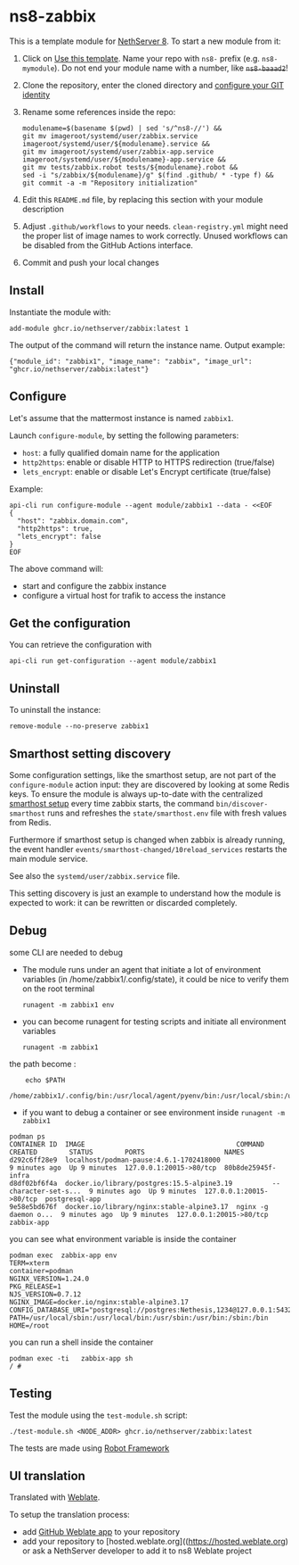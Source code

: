# ns8-zabbix

This is a template module for [NethServer 8](https://github.com/NethServer/ns8-core).
To start a new module from it:

1. Click on [Use this template](https://github.com/NethServer/ns8-zabbix/generate).
   Name your repo with `ns8-` prefix (e.g. `ns8-mymodule`). 
   Do not end your module name with a number, like ~~`ns8-baaad2`~~!

1. Clone the repository, enter the cloned directory and
   [configure your GIT identity](https://git-scm.com/book/en/v2/Getting-Started-First-Time-Git-Setup#_your_identity)

1. Rename some references inside the repo:
   ```
   modulename=$(basename $(pwd) | sed 's/^ns8-//') &&
   git mv imageroot/systemd/user/zabbix.service imageroot/systemd/user/${modulename}.service &&
   git mv imageroot/systemd/user/zabbix-app.service imageroot/systemd/user/${modulename}-app.service && 
   git mv tests/zabbix.robot tests/${modulename}.robot &&
   sed -i "s/zabbix/${modulename}/g" $(find .github/ * -type f) &&
   git commit -a -m "Repository initialization"
   ```

1. Edit this `README.md` file, by replacing this section with your module
   description

1. Adjust `.github/workflows` to your needs. `clean-registry.yml` might
   need the proper list of image names to work correctly. Unused workflows
   can be disabled from the GitHub Actions interface.

1. Commit and push your local changes

## Install

Instantiate the module with:

    add-module ghcr.io/nethserver/zabbix:latest 1

The output of the command will return the instance name.
Output example:

    {"module_id": "zabbix1", "image_name": "zabbix", "image_url": "ghcr.io/nethserver/zabbix:latest"}

## Configure

Let's assume that the mattermost instance is named `zabbix1`.

Launch `configure-module`, by setting the following parameters:
- `host`: a fully qualified domain name for the application
- `http2https`: enable or disable HTTP to HTTPS redirection (true/false)
- `lets_encrypt`: enable or disable Let's Encrypt certificate (true/false)


Example:

```
api-cli run configure-module --agent module/zabbix1 --data - <<EOF
{
  "host": "zabbix.domain.com",
  "http2https": true,
  "lets_encrypt": false
}
EOF
```

The above command will:
- start and configure the zabbix instance
- configure a virtual host for trafik to access the instance

## Get the configuration
You can retrieve the configuration with

```
api-cli run get-configuration --agent module/zabbix1
```

## Uninstall

To uninstall the instance:

    remove-module --no-preserve zabbix1

## Smarthost setting discovery

Some configuration settings, like the smarthost setup, are not part of the
`configure-module` action input: they are discovered by looking at some
Redis keys.  To ensure the module is always up-to-date with the
centralized [smarthost
setup](https://nethserver.github.io/ns8-core/core/smarthost/) every time
zabbix starts, the command `bin/discover-smarthost` runs and refreshes
the `state/smarthost.env` file with fresh values from Redis.

Furthermore if smarthost setup is changed when zabbix is already
running, the event handler `events/smarthost-changed/10reload_services`
restarts the main module service.

See also the `systemd/user/zabbix.service` file.

This setting discovery is just an example to understand how the module is
expected to work: it can be rewritten or discarded completely.

## Debug

some CLI are needed to debug

- The module runs under an agent that initiate a lot of environment variables (in /home/zabbix1/.config/state), it could be nice to verify them
on the root terminal

    `runagent -m zabbix1 env`

- you can become runagent for testing scripts and initiate all environment variables
  
    `runagent -m zabbix1`

 the path become : 
```
    echo $PATH
    /home/zabbix1/.config/bin:/usr/local/agent/pyenv/bin:/usr/local/sbin:/usr/local/bin:/usr/sbin:/usr/bin:/usr/
```

- if you want to debug a container or see environment inside
 `runagent -m zabbix1`
 ```
podman ps
CONTAINER ID  IMAGE                                      COMMAND               CREATED        STATUS        PORTS                    NAMES
d292c6ff28e9  localhost/podman-pause:4.6.1-1702418000                          9 minutes ago  Up 9 minutes  127.0.0.1:20015->80/tcp  80b8de25945f-infra
d8df02bf6f4a  docker.io/library/postgres:15.5-alpine3.19          --character-set-s...  9 minutes ago  Up 9 minutes  127.0.0.1:20015->80/tcp  postgresql-app
9e58e5bd676f  docker.io/library/nginx:stable-alpine3.17  nginx -g daemon o...  9 minutes ago  Up 9 minutes  127.0.0.1:20015->80/tcp  zabbix-app
```

you can see what environment variable is inside the container
```
podman exec  zabbix-app env
TERM=xterm
container=podman
NGINX_VERSION=1.24.0
PKG_RELEASE=1
NJS_VERSION=0.7.12
NGINX_IMAGE=docker.io/nginx:stable-alpine3.17
CONFIG_DATABASE_URI="postgresql://postgres:Nethesis,1234@127.0.0.1:5432/toto"
PATH=/usr/local/sbin:/usr/local/bin:/usr/sbin:/usr/bin:/sbin:/bin
HOME=/root
```

you can run a shell inside the container

```
podman exec -ti   zabbix-app sh
/ # 
```
## Testing

Test the module using the `test-module.sh` script:


    ./test-module.sh <NODE_ADDR> ghcr.io/nethserver/zabbix:latest

The tests are made using [Robot Framework](https://robotframework.org/)

## UI translation

Translated with [Weblate](https://hosted.weblate.org/projects/ns8/).

To setup the translation process:

- add [GitHub Weblate app](https://docs.weblate.org/en/latest/admin/continuous.html#github-setup) to your repository
- add your repository to [hosted.weblate.org]((https://hosted.weblate.org) or ask a NethServer developer to add it to ns8 Weblate project
